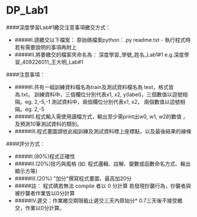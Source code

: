 # DP_Lab1
####深度學習Lab#1繳交注意事項繳交方式：
- #####I.請繳交以下檔案：
		原始碼檔案python：.py 
		readme.txt - 執行程式時若有需要說明的事項再附上
- #####II.將要繳交的檔案夾命名為：
		深度學習_學號_姓名_Lab1#1
		e.g.深度學習_409226011_王大明_Lab#1

####注意事項：
- #####I.共有一組訓練資料檔名為train及測試資料檔名為 test，格式皆為.txt。
		訓練資料中，三個欄位分別代表x1, x2, y(label)，三個數值以逗號相隔。eg. 2,-5,-1
		測試資料中，兩個欄位分別代表x1, x2， 兩個數值以逗號相隔。eg. 2,-5
- #####II.程式輸入需使用讀檔方式，輸出至少需print出w0, w1, w2的數值 ，及預測10筆測試資料的類別。
- #####III.程式畫圖請依此組訓練及測試資料標上座標點，以及最後結果的線條

####評分方式：
- #####I.(80%)程式正確性
- #####II.(20%)技巧與風格 (如: 程式邏輯、註解、變數或函數命名方式、輸出顯示方等) 
- #####III.(20%) "加分"撰寫程式畫圖，最高加20分
- #####註：
		程式碼若無法 compile 者以 0 分計算
		若發現抄襲行為，抄襲者與被抄襲者作業皆以0分計算
- #####IV.遲交：作業繳交期限截止遲交三天內原始分* 0.7三天後不接受繳交，作業以0分計算。